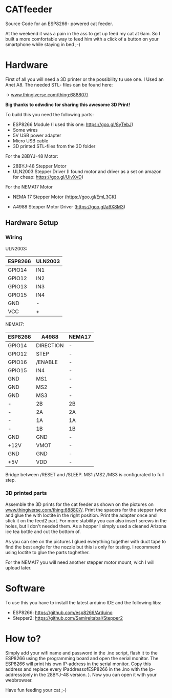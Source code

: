 # CATfeeder
Source Code for an ESP8266- powered cat feeder.

At the weekend it was a pain in the ass to get up feed my cat at 6am. 
So I built a more comfortable way to feed him with a click of a button on your smartphone while staying in bed ;-)

# Hardware

First of all you will need a 3D printer or the possibility tu use one.
I Used an Anet A8.
The needed STL- files can be found here:

->  www.thingiverse.com/thing:688807/

**Big thanks to odwdinc for sharing this awesome 3D Print!**

To build this you need the following parts:

- ESP8266 Module (I used this one: https://goo.gl/8yTebJ)
- Some wires
- 5V USB power adapter
- Micro USB cable
- 3D printed STL-files from the 3D folder

For the 28BYJ-48 Motor:
- 28BYJ-48 Stepper Motor
- ULN2003 Stepper Driver (I found motor and driver as a set on amazon for cheap: https://goo.gl/UivXvD)

For the NEMA17 Motor
- NEMA 17 Stepper Motor (https://goo.gl/EmL3CK)

- A4988 Stepper Motor Driver (https://goo.gl/a9X8M3)


## Hardware Setup

### Wiring

ULN2003:

| ESP8266  | ULN2003|
| -------  | ---    |
| GPIO14   | IN1    |
| GPIO12   | IN2    |
| GPIO13   | IN3    |
| GPIO15   | IN4    |
| GND      |  -     |
| VCC      |  +     |

NEMA17:

| ESP8266  |  A4988   | NEMA17  |
| -------  | -------- | ------- |
| GPIO14   | DIRECTION|   -     |
| GPIO12   | STEP     |   -     |
| GPIO16   | /ENABLE  |   -     |
| GPIO15   | IN4      |   -     |
| GND      |  MS1     |   -     |
| GND      |  MS2     |   -     |
| GND      |  MS3     |   -     |
|  -       |  2B      |   2B    |
|  -       |  2A      |   2A    |
|  -       |  1A      |   1A    |
|  -       |  1B      |   1B    |
| GND      |  GND     |    -    |
| +12V     |  VMOT    |    -    |
| GND      |  GND     |    -    |
| +5V      |  VDD     |    -    |

Bridge between /RESET and /SLEEP.
MS1 /MS2 /MS3 is configurated to full step.

### 3D printed parts
Assemble the 3D prints for the cat feeder as shown on the pictures on www.thingiverse.com/thing:688807/.
Print the spacers for the stepper twice and glue the with loctite in the right position.
Print the adapter once and stick it on the feed2 part. 
For more stability you can also insert screws in the holes, but I don't needed them.
As a hopper I simply used a cleaned Arizona ice tea bottle and cut the bottom of.

As you can see on the pictures I glued everything together with duct tape to find the best angle for the nozzle but this is only for testing.
I recommend using loctite to glue the parts toghether.

For the NEMA17 you will need another stepper motor mount, wich I will upload later.

# Software

To use this you have to install the latest arduino IDE and the following libs:

- ESP8266:  https://github.com/esp8266/Arduino
- Stepper2: https://github.com/Samireltabal/Stepper2 

# How to?

Simply add your wifi name and password in the .ino script, flash it to the ESP8266 using the programming board and open the serial monitor.
The ESP8266 will print his own IP-address in the serial monitor.
Copy this address and replace every IPaddressofESP8266 in the .ino with the Ip-address(only in the 28BYJ-48 version. ).
Now you can open it with your webbrowser.

Have fun feeding your cat ;-)



